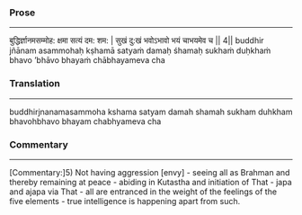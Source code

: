 ### Prose 
 --- 
बुद्धिर्ज्ञानमसम्मोह: क्षमा सत्यं दम: शम: |
सुखं दु:खं भवोऽभावो भयं चाभयमेव च || 4||
buddhir jñānam asammohaḥ kṣhamā satyaṁ damaḥ śhamaḥ
sukhaṁ duḥkhaṁ bhavo ’bhāvo bhayaṁ chābhayameva cha

### Translation 
 --- 
buddhirjnanamasammoha kshama satyam damah shamah sukham duhkham bhavohbhavo bhayam chabhyameva cha

### Commentary 
 --- 
[Commentary:]5) Not having aggression [envy] - seeing all as Brahman and thereby remaining at peace - abiding in Kutastha and initiation of That - japa and ajapa via That - all are entranced in the weight of the feelings of the five elements - true intelligence is happening apart from such.